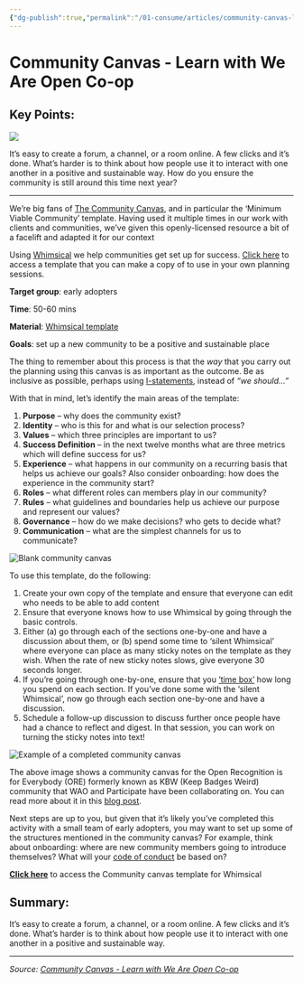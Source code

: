 ```yaml
---
{"dg-publish":true,"permalink":"/01-consume/articles/community-canvas-learn-with-we-are-open-co-op/","title":"Community Canvas - Learn with We Are Open Co-op"}
---
```



# Community Canvas - Learn with We Are Open Co-op

## Key Points:
![](https://learnwith.weareopen.coop/wp-content/uploads/2022/03/community-canvas-930x620.png)

It’s easy to create a forum, a channel, or a room online. A few clicks and it’s done. What’s harder is to think about how people use it to interact with one another in a positive and sustainable way. How do you ensure the community is still around this time next year?

---

We’re big fans of [The Community Canvas](https://community-canvas.org/), and in particular the ‘Minimum Viable Community’ template. Having used it multiple times in our work with clients and communities, we’ve given this openly-licensed resource a bit of a facelift and adapted it for our context

Using [Whimsical](https://whimsical.com/) we help communities get set up for success. [Click here](https://whimsical.com/community-canvas-5AmSRJnrZuJdyvnxmhrPjr) to access a template that you can make a copy of to use in your own planning sessions.

**Target group**: early adopters

**Time**: 50-60 mins

**Material**: [Whimsical template](https://whimsical.com/community-canvas-5AmSRJnrZuJdyvnxmhrPjr)

**Goals**: set up a new community to be a positive and sustainable place

The thing to remember about this process is that the *way* that you carry out the planning using this canvas is as important as the outcome. Be as inclusive as possible, perhaps using [I-statements](https://en.wikipedia.org/wiki/I-message), instead of *“we should…”*

With that in mind, let’s identify the main areas of the template:

1. **Purpose** – why does the community exist?
2. **Identity** – who is this for and what is our selection process?
3. **Values** – which three principles are important to us?
4. **Success Definition** – in the next twelve months what are three metrics which will define success for us?
5. **Experience** – what happens in our community on a recurring basis that helps us achieve our goals? Also consider onboarding: how does the experience in the community start?
6. **Roles** – what different roles can members play in our community?
7. **Rules** – what guidelines and boundaries help us achieve our purpose and represent our values?
8. **Governance** – how do we make decisions? who gets to decide what?
9. **Communication** – what are the simplest channels for us to communicate?

![Blank community canvas](https://learnwith.weareopen.coop/wp-content/uploads/2022/03/community-canvas.png)

To use this template, do the following:

1. Create your own copy of the template and ensure that everyone can edit who needs to be able to add content
2. Ensure that everyone knows how to use Whimsical by going through the basic controls.
3. Either (a) go through each of the sections one-by-one and have a discussion about them, or (b) spend some time to ‘silent Whimsical’ where everyone can place as many sticky notes on the template as they wish. When the rate of new sticky notes slows, give everyone 30 seconds longer.
4. If you’re going through one-by-one, ensure that you [‘time box’](https://en.wikipedia.org/wiki/Timeboxing) how long you spend on each section. If you’ve done some with the ‘silent Whimsical’, now go through each section one-by-one and have a discussion.
5. Schedule a follow-up discussion to discuss further once people have had a chance to reflect and digest. In that session, you can work on turning the sticky notes into text!

![Example of a completed community canvas](https://learnwith.weareopen.coop/wp-content/uploads/2022/03/kbw-community-canvas.png)

The above image shows a community canvas for the Open Recognition is for Everybody (ORE) formerly known as KBW (Keep Badges Weird) community that WAO and Participate have been collaborating on. You can read more about it in this [blog post](https://blog.weareopen.coop/catalysing-the-kbw-community-fa89db943418).

Next steps are up to you, but given that it’s likely you’ve completed this activity with a small team of early adopters, you may want to set up some of the structures mentioned in the community canvas? For example, think about onboarding: where are new community members going to introduce themselves? What will your [code of conduct](https://en.wikipedia.org/wiki/Code_of_conduct) be based on?

**[Click here](https://whimsical.com/community-canvas-5AmSRJnrZuJdyvnxmhrPjr)** to access the Community canvas template for Whimsical

## Summary:
It’s easy to create a forum, a channel, or a room online. A few clicks and it’s done. What’s harder is to think about how people use it to interact with one another in a positive and sustainable way.

---

*Source: [Community Canvas - Learn with We Are Open Co-op](https://learnwith.weareopen.coop/community-canvas/)*

